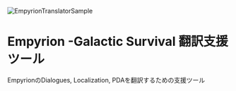 ![EmpyrionTranslatorSample](https://github.com/Kur0butiMegane/EmpyrionTranslator/assets/58909792/83defb0f-b49a-4d18-81f8-1950c64b96ed)

# Empyrion -Galactic Survival 翻訳支援ツール

EmpyrionのDialogues, Localization, PDAを翻訳するための支援ツール
